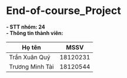 # End-of-course_Project
**- STT nhóm: 24**  
**- Thông tin thành viên:**  
  
Họ tên | MSSV  
------ | ----  
Trần Xuân Quý | 18120231  
Trương Minh Tài | 18120544
